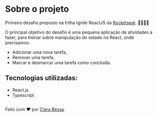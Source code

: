 # Sobre o projeto
Primeiro desafio proposto na trilha Ignite ReactJS da <a href="https://www.rocketseat.com.br/" target="d_blank">Rocketseat</a>. 👩🏼‍🚀🚀

O principal objetivo do desafio é uma pequena aplicação de atividades a fazer, para treinar sobre manipulação do estado no React, onde precisamos:

<ul>
  <li>Adicionar uma nova tarefa, </li>
  <li>Remover uma tarefa,</li>
  <li>Marcar e desmarcar uma tarefa como concluída.</li>
</ul>

## Tecnologias utilizadas:

<ul>
    <li>React.js</li>
    <li>Typescript</li>
</ul>

##
Feito com ❤️ por <a href="https://www.linkedin.com/in/claradbessa/" target="_blank">Clara Bessa</a>.

